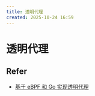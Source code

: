 ```yaml
---
title: 透明代理
created: 2025-10-24 16:59
---
```

<!-- markdownlint-disable MD025 -->

# 透明代理

## Refer

- [基于 eBPF 和 Go 实现透明代理](https://zhuanlan.zhihu.com/p/1963264485444780049)
